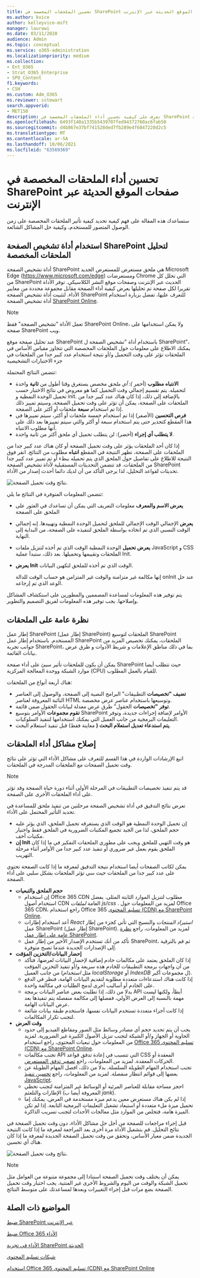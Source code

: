 ```yaml
---
title: تحسين الملحقات المخصصة في SharePoint صفحات الموقع الحديثة عبر الإنترنت
ms.author: kvice
author: kelleyvice-msft
manager: laurawi
ms.date: 03/11/2020
audience: Admin
ms.topic: conceptual
ms.service: o365-administration
ms.localizationpriority: medium
ms.collection:
- Ent_O365
- Strat_O365_Enterprise
- SPO_Content
f1.keywords:
- CSH
ms.custom: Adm_O365
ms.reviewer: sstewart
search.appverid:
- MET150
description: تعرف على كيفية تحسين أداء الملحقات المخصصة في SharePoint صفحات الموقع الحديثة عبر الإنترنت.
ms.openlocfilehash: 6493f140a1335b5439707fed94372760ac6fab50
ms.sourcegitcommit: d4b867e37bf741528ded7fb289e4f6847228d2c5
ms.translationtype: MT
ms.contentlocale: ar-SA
ms.lasthandoff: 10/06/2021
ms.locfileid: "63569369"
---
```

# <a name="optimize-custom-extension-performance-in-sharepoint-online-modern-site-pages"></a>تحسين أداء الملحقات المخصصة في SharePoint صفحات الموقع الحديثة عبر الإنترنت

ستساعدك هذه المقالة على فهم كيفية تحديد كيفية تأثير الملحقات المخصصة على زمن الوصول المتصور للمستخدم، وكيفية حل المشاكل الشائعة.

## <a name="use-the-page-diagnostics-for-sharepoint-tool-to-analyze-custom-extensions"></a>استخدام أداة تشخيص الصفحة SharePoint لتحليل الملحقات المخصصة

أداة تشخيص الصفحة SharePoint هي ملحق مستعرض للمستعرض الجديد Microsoft Edge (https://www.microsoft.com/edge) ومستعرضات Chrome التي تحلل كل من SharePoint الحديث عبر الإنترنت وصفحات موقع النشر الكلاسيكي. توفر الأداة تقريرا لكل صفحة تم تحليلها يعرض كيفية أداء الصفحة مقابل مجموعة محددة من معايير الأداء. لتثبيت أداة تشخيص الصفحة SharePoint للتعرف عليها، تفضل بزيارة استخدام أداة تشخيص الصفحة [SharePoint Online](page-diagnostics-for-spo.md).

>[!NOTE]
>تعمل الأداة "تشخيص الصفحة" فقط SharePoint Online، ولا يمكن استخدامها على صفحة SharePoint ويب.

عند تحليل صفحة موقع SharePoint باستخدام أداة "تشخيص الصفحة ل SharePoint"، يمكنك الاطلاع على معلومات حول الملحقات المخصصة التي تتجاوز مقياس الأساس في الملحقات تؤثر على وقت التحميل و/أو  نتيجة استخدام عدد كبير جدا من الملحقات في جزء الاختبارات  التشخيصية  

تتضمن النتائج المحتملة:

- **الانتباه مطلوب** (أحمر _): أي ملحق_ مخصص يستغرق وقتا أطول من **ثانية** واحدة لتحميله. يتم تقسيم إجمالي وقت التحميل كما هو معروض في نتائج الاختبار حسب تحميل الوحدة النمطية و init. بالإضافة إلى ذلك، إذا كان هناك عدد كبير جدا من الملحقات على الصفحة، يمكن أن تؤثر على وقت تحميل الصفحة، وسيتم تمييز ذلك إذا تم استخدام **سبعة** ملحقات أو أكثر على الصفحة.
- **فرص التحسين** (الأصفر) إذا تم  استخدام خمسة ملحقات أو أكثر، سيتم تمييزها في هذا المقطع كتحذير حتى يتم استخدام سبعة أو أكثر والتي سيتم تمييزها بعد ذلك على أنها مطلوب الانتباه.
- **لا يتطلب أي إجراء** (أخضر): لن يتطلب تحميل أي ملحق أكثر من ثانية واحدة.

إذا كان أحد الملحقات يؤثر على وقت تحميل الصفحة أو كان هناك عدد كبير جدا من الملحقات على الصفحة، تظهر النتيجة في المقطع **انتباه** مطلوب من النتائج. انقر فوق النتيجة للاطلاع على تفاصيل حول الملحق الذي يتم تحميله ببطء أو تم تمييز عدد كبير جدا من الملحقات. قد تتضمن التحديثات المستقبلية لأداة تشخيص الصفحة SharePoint تحديثات لقواعد التحليل، لذا يرجى التأكد من أن لديك دائما أحدث إصدار من الأداة.

![نتائج وقت تحميل الصفحة.](../media/page-diagnostics-for-spo/pagediag-extensions-load-time.png)

تتضمن المعلومات المتوفرة في النتائج ما يلي:

- **يعرض الاسم والمعرف** معلومات التعريف التي يمكن أن تساعدك في العثور على الملحق على الصفحة
- **يعرض** الإجمالي الوقت الإجمالي للملحق لتحميل الوحدة النمطية وتهييدها. إنه إجمالي الوقت النسبي الذي تم اتخاذه بواسطة الملحق لتنفيذه على الصفحة، من البداية إلى النهاية.
- **يعرض تحميل** الوحدة النمطية الوقت الذي تم أخذه لتنزيل ملفات JavaScript و CSS الملحقات وتقييمها وتحميلها. بعد ذلك، ستبدأ عملية Init.
- **يعرض Init** الوقت الذي تم أخذه للملحق لتكهين البيانات.

  إنها مكالمة غير متزامنة والوقت غير المتزامن هو حساب الوقت للدالة onInit عند حل الوعد الذي تم إرجاعه.

يتم توفير هذه المعلومات لمساعدة المصممين والمطورين على استكشاف المشاكل وإصلاحها. يجب توفير هذه المعلومات لفريق التصميم والتطوير.

## <a name="overview-of-extensions"></a>نظرة عامة على الملحقات

إطار عمل SharePoint (إطار عمل SharePoint) الملحقات لتوسيع SharePoint المستخدم. باستخدام إطار عمل SharePoint الملحقات، يمكنك تخصيص المزيد من جوانب تجربة SharePoint، بما في ذلك مناطق الإعلامات و شريط الأدوات و طرق عرض بيانات القائمة.

يمكن أن يكون للملحقات تأثير سيئ على أداء صفحة SharePoint حيث تتطلب أيضا موارد الشبكة ووحدة المعالجة المركزية (CPU) للقيام بالعمل المطلوب.

هناك أربعة أنواع من الملحقات:

- **تضيف "تخصيصات** التطبيقات" البرامج النصية إلى الصفحة، والوصول إلى العناصر النائبة المعروفة لعناصر HTML وتوسيعها باستخدام عناصر عرض مخصصة.
- **توفر "تخصيصات** الحقول" طرق عرض معدلة لبيانات الحقول ضمن قائمة.
- **تقوم مجموعات** الأوامر بتوسيع SharePoint الأوامر لإضافة إجراءات جديدة، وتوفر التعليمات البرمجية من جانب العميل التي يمكنك استخدامها لتنفيذ السلوكيات.
- **يتم استدعاء تعديل استعلام البحث (** معاينة فقط) قبل تنفيذ استعلام البحث.

## <a name="remediate-extension-performance-issues"></a>إصلاح مشاكل أداء الملحقات

اتبع الإرشادات الواردة في هذا القسم للتعرف على مشاكل الأداء التي تؤثر على نتائج وقت تحميل الصفحات مع الملحقات المدرجة في الملحقات.

>[!NOTE]
>قد يتم تنفيذ تخصيصات التطبيقات في المرحلة الأولى أثناء دورة حياة الصفحة وقد تؤثر على أداء الملحقات الأخرى على الصفحة.

تعرض نتائج التدقيق في أداة تشخيص الصفحة مرحلتين من تنفيذ ملحق للمساعدة في تحديد التأثير المحتمل على الأداء.

-  إن تحميل الوحدة النمطية هو الوقت الذي يستغرقه تحميل الملحق، الذي يؤثر عليه حجم الملحق، لذا من الجيد تجميع المكتبات الضرورية في الملحق فقط واختيار مكتبات أخف.
- **إن Init** هو وقت التهيي للملحق ويجب على مطوري الملحقات التفكير في ما إذا كان الملحق يقوم بعمل غير ضروري أو تنفيذ عدد كبير جدا من الأوامر أثناء مرحلة التهريب.

يمكن لكاتب الصفحات أيضا استخدام نتيجة التدقيق لمعرفة ما إذا كانت الصفحة تحتوي على عدد كبير جدا من الملحقات حيث سي تؤثر الملحقات بشكل سلبي على أداء الصفحة.

- **حجم الملحق والتبعيات**
  - إن استخدام Office 365 CDN مطلوب لتنزيل الموارد الثابتة المثلى. يفضل استخدام أصول CDN العامة _لملفات js/css_ . لمزيد من المعلومات حول Office 365 CDN، راجع استخدام Office 365 [تسليم المحتوى (CDN) مع SharePoint Online](use-microsoft-365-cdn-with-spo.md).
  - أعد استخدام إطارات _React_ _استيراد المنتجات_ والنسيج التي تأتي كجزء من إطار عمل SharePoint (إطار عمل SharePoint). لمزيد من المعلومات، راجع [نظرة عامة على إطار عمل SharePoint](/sharepoint/dev/spfx/sharepoint-framework-overview).
  - تأكد من أنك تستخدم الإصدار الأخير من إطار عمل SharePoint، ثم قم بالترقية إلى الإصدارات الجديدة عندما تصبح متوفرة.
- **إحضار البيانات/التخزين المؤقت**
  - إذا كان الملحق يعتمد على مكالمات خادم إضافية لإحضار البيانات لعرضها، فتأكد من أن واجهات برمجة التطبيقات للخادم هذه سريعة و/أو تنفيذ التخزين المؤقت من جانب العميل (مثل _استخدام localStorage_ أو _IndexDB_ ل مجموعات أكبر).
  - إذا كانت هناك استدعاءات متعددة مطلوبة لتقديم البيانات الهامة، فنظر في الدفع على الخادم أو أساليب أخرى لدمج الطلبات في مكالمة واحدة.
  - بدلا من ذلك، إذا تطلبت بعض عناصر البيانات برمجة API أبطأ، ولكنها ليست مهمة بالنسبة إلى العرض الأولي، ففصلها إلى مكالمة منفصلة يتم تنفيذها بعد عرض البيانات الهامة.
  - إذا كانت أجزاء متعددة تستخدم البيانات نفسها، فاستخدم طبقة بيانات شائعة لتجنب تكرار المكالمات.
- **وقت العرض**
  - يجب أن يتم تحديد حجم أي مصادر وسائط مثل الصور ومقاطع الفيديو إلى حدود الحاوية أو الجهاز و/أو الشبكة لتجنب تنزيل الأصول الكبيرة غير الضرورية. لمزيد من المعلومات حول تبعيات المحتوى، راجع استخدام [Office 365 تسليم المحتوى (CDN) مع SharePoint Online](use-microsoft-365-cdn-with-spo.md).
  - تجنب مكالمات API التي تتسبب في إعادة تدفق قواعد CSS المعقدة أو الحركات المعقدة. لمزيد من المعلومات، راجع [تصغير تدفق المستعرض](https://developers.google.com/speed/docs/insights/browser-reflow).
  - تجنب استخدام المهام الطويلة السلسلة. بدلا من ذلك، افصل المهام الطويلة عن بعضها إلى قوائم انتظار منفصلة. لمزيد من المعلومات، راجع [تحسين تنفيذ JavaScript](https://developers.google.com/web/fundamentals/performance/rendering/optimize-javascript-execution).
  - احجز مساحة مقابلة للعناصر المرئية أو الوسائط غير المتزامنة لتجنب تخطي الإطارات والتلعثم (المعروفة أيضا ب _jank_).
  - إذا لم يكن هناك مستعرض معين يدعم ميزة مستخدمة في العرض، يمكنك إما تحميل ميزة ملء متعددة أو استبعاد تشغيل التعليمات البرمجية التابعة. إذا لم تكن الميزة هامة، فتخلص من الموارد مثل معالجات الأحداث لتجنب تسريب الذاكرة.

قبل إجراء مراجعات للصفحة من أجل حل مشاكل الأداء، دون وقت تحميل الصفحة في نتائج التحليل. قم بتشغيل الأداة مرة أخرى بعد المراجعة لمعرفة ما إذا كانت النتيجة الجديدة ضمن معيار الأساس، وتحقق من وقت تحميل الصفحة الجديدة لمعرفة ما إذا كان هناك أي تحسين.

![نتائج وقت تحميل الصفحة.](../media/modern-portal-optimization/pagediag-page-load-time.png)

>[!NOTE]
>يمكن أن يختلف وقت تحميل الصفحة استنادا إلى مجموعة متنوعة من العوامل مثل تحميل الشبكة والوقت من اليوم والشروط الأخرى غير المتتية. يجب اختبار وقت تحميل الصفحة بضع مرات قبل إجراء التغييرات وبعدها لمساعدتك على متوسط النتائج.

## <a name="related-topics"></a>المواضيع ذات الصلة

[ضبط SharePoint عبر الإنترنت](tune-sharepoint-online-performance.md)

[ضبط Office 365 الأداء](tune-microsoft-365-performance.md)

[الأداء في تجربة SharePoint الحديثة](/sharepoint/modern-experience-performance)

[شبكات تسليم المحتوى](content-delivery-networks.md)

[استخدام Office 365 تسليم المحتوى (CDN) مع SharePoint Online](use-microsoft-365-cdn-with-spo.md)
